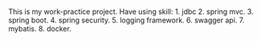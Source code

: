 This is my work-practice project.
Have using skill:
    1. jdbc
    2. spring mvc.
    3. spring boot.
    4. spring security.
    5. logging framework.
    6. swagger api. 
    7. mybatis.
    8. docker.